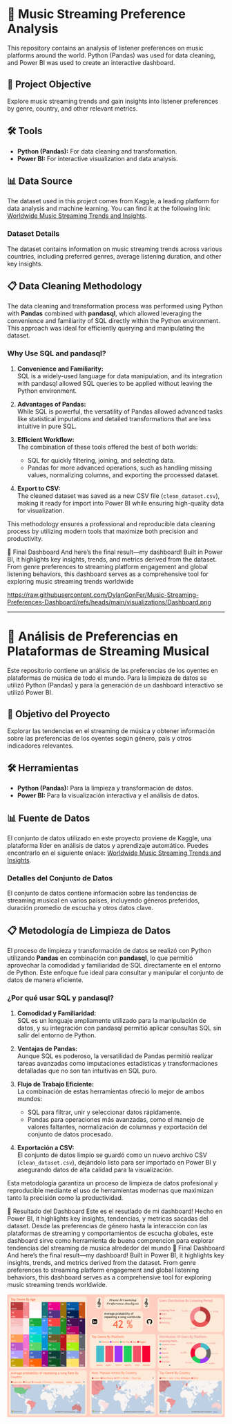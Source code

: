 # 🎵 Music Streaming Preference Analysis

This repository contains an analysis of listener preferences on music platforms around the world. Python (Pandas) was used for data cleaning, and Power BI was used to create an interactive dashboard.

## 🚀 Project Objective
Explore music streaming trends and gain insights into listener preferences by genre, country, and other relevant metrics.

## 🛠️ Tools
- **Python (Pandas):** For data cleaning and transformation.
- **Power BI:** For interactive visualization and data analysis.

## 📊 Data Source
The dataset used in this project comes from Kaggle, a leading platform for data analysis and machine learning. You can find it at the following link: [Worldwide Music Streaming Trends and Insights](https://www.kaggle.com/datasets/salehahmedsaleh/worldwide-music-streaming-trends-and-insights).

### Dataset Details
The dataset contains information on music streaming trends across various countries, including preferred genres, average listening duration, and other key insights.

## 📋 Data Cleaning Methodology

The data cleaning and transformation process was performed using Python with **Pandas** combined with **pandasql**, which allowed leveraging the convenience and familiarity of SQL directly within the Python environment. This approach was ideal for efficiently querying and manipulating the dataset.

### Why Use SQL and pandasql?
1. **Convenience and Familiarity:**  
   SQL is a widely-used language for data manipulation, and its integration with pandasql allowed SQL queries to be applied without leaving the Python environment.

2. **Advantages of Pandas:**  
   While SQL is powerful, the versatility of Pandas allowed advanced tasks like statistical imputations and detailed transformations that are less intuitive in pure SQL.

3. **Efficient Workflow:**  
   The combination of these tools offered the best of both worlds:  
   - SQL for quickly filtering, joining, and selecting data.  
   - Pandas for more advanced operations, such as handling missing values, normalizing columns, and exporting the processed dataset.

4. **Export to CSV:**  
   The cleaned dataset was saved as a new CSV file (`clean_dataset.csv`), making it ready for import into Power BI while ensuring high-quality data for visualization.

This methodology ensures a professional and reproducible data cleaning process by utilizing modern tools that maximize both precision and productivity.

🎯 Final Dashboard
And here’s the final result—my dashboard! Built in Power BI, it highlights key insights, trends, and metrics derived from the dataset. From genre preferences to streaming platform engagement and global listening behaviors, this dashboard serves as a comprehensive tool for exploring music streaming trends worldwide

https://raw.githubusercontent.com/DylanGonFer/Music-Streaming-Preferences-Dashboard/refs/heads/main/visualizations/Dashboard.png



---

# 🎵 Análisis de Preferencias en Plataformas de Streaming Musical

Este repositorio contiene un análisis de las preferencias de los oyentes en plataformas de música de todo el mundo. Para la limpieza de datos se utilizó Python (Pandas) y para la generación de un dashboard interactivo se utilizó Power BI.

## 🚀 Objetivo del Proyecto
Explorar las tendencias en el streaming de música y obtener información sobre las preferencias de los oyentes según género, país y otros indicadores relevantes.

## 🛠️ Herramientas
- **Python (Pandas):** Para la limpieza y transformación de datos.
- **Power BI:** Para la visualización interactiva y el análisis de datos.

## 📊 Fuente de Datos
El conjunto de datos utilizado en este proyecto proviene de Kaggle, una plataforma líder en análisis de datos y aprendizaje automático. Puedes encontrarlo en el siguiente enlace: [Worldwide Music Streaming Trends and Insights](https://www.kaggle.com/datasets/salehahmedsaleh/worldwide-music-streaming-trends-and-insights).

### Detalles del Conjunto de Datos
El conjunto de datos contiene información sobre las tendencias de streaming musical en varios países, incluyendo géneros preferidos, duración promedio de escucha y otros datos clave.

## 📋 Metodología de Limpieza de Datos

El proceso de limpieza y transformación de datos se realizó con Python utilizando **Pandas** en combinación con **pandasql**, lo que permitió aprovechar la comodidad y familiaridad de SQL directamente en el entorno de Python. Este enfoque fue ideal para consultar y manipular el conjunto de datos de manera eficiente.

### ¿Por qué usar SQL y pandasql?
1. **Comodidad y Familiaridad:**  
   SQL es un lenguaje ampliamente utilizado para la manipulación de datos, y su integración con pandasql permitió aplicar consultas SQL sin salir del entorno de Python.

2. **Ventajas de Pandas:**  
   Aunque SQL es poderoso, la versatilidad de Pandas permitió realizar tareas avanzadas como imputaciones estadísticas y transformaciones detalladas que no son tan intuitivas en SQL puro.

3. **Flujo de Trabajo Eficiente:**  
   La combinación de estas herramientas ofreció lo mejor de ambos mundos:  
   - SQL para filtrar, unir y seleccionar datos rápidamente.  
   - Pandas para operaciones más avanzadas, como el manejo de valores faltantes, normalización de columnas y exportación del conjunto de datos procesado.

4. **Exportación a CSV:**  
   El conjunto de datos limpio se guardó como un nuevo archivo CSV (`clean_dataset.csv`), dejándolo listo para ser importado en Power BI y asegurando datos de alta calidad para la visualización.

Esta metodología garantiza un proceso de limpieza de datos profesional y reproducible mediante el uso de herramientas modernas que maximizan tanto la precisión como la productividad.

🎯 Resultado del Dashboard
Este es el resutlado de mi dashboard! Hecho en Power BI, it highlights key insights, tendencias, y metricas sacadas del dataset. Desde las preferencias de género hasta la interacción con las plataformas de streaming y comportamientos de escucha globales, este dashboard sirve como herramienta de buena comprencion para explorar tendencias del streaming de musica alrededor del mundo
🎯 Final Dashboard  
And here’s the final result—my dashboard! Built in Power BI, it highlights key insights, trends, and metrics derived from the dataset. From genre preferences to streaming platform engagement and global listening behaviors, this dashboard serves as a comprehensive tool for exploring music streaming trends worldwide.

![Dashboard Final](visualizations/Dashboard.png)
